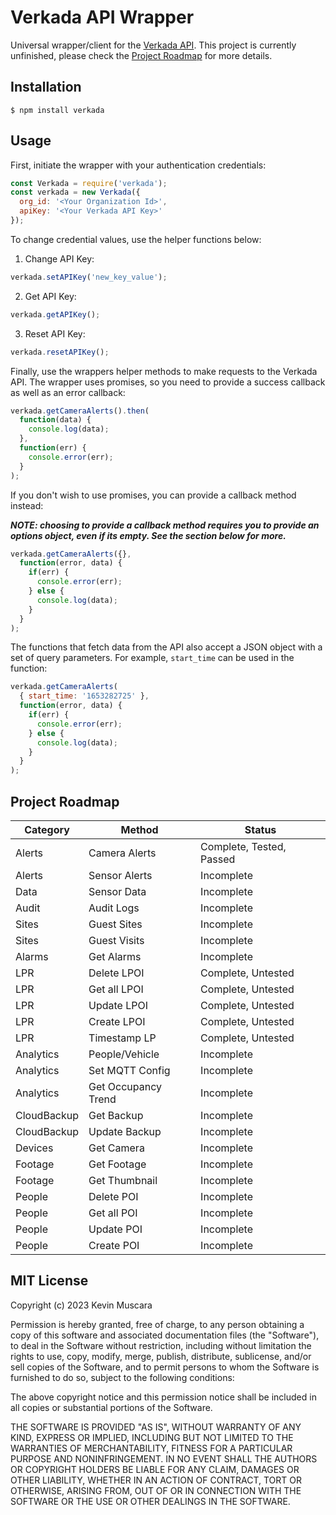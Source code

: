 # Verkada API Wrapper
Universal wrapper/client for the [Verkada API](https://apidocs.verkada.com). This project is currently unfinished, please check the [Project Roadmap](#project-roadmap) for more details.

## Installation
```shell
$ npm install verkada
```

## Usage
First, initiate the wrapper with your authentication credentials:

```javascript
const Verkada = require('verkada');
const verkada = new Verkada({
  org_id: '<Your Organization Id>',
  apiKey: '<Your Verkada API Key>'
});
```

To change credential values, use the helper functions below:

1. Change API Key:
```javascript
verkada.setAPIKey('new_key_value');
```

2. Get API Key:
```javascript
verkada.getAPIKey();
```

3. Reset API Key:
```javascript
verkada.resetAPIKey();
```

Finally, use the wrappers helper methods to make requests to the Verkada API. The wrapper uses promises, so you need to provide a success callback as well as an error callback:
```javascript
verkada.getCameraAlerts().then(
  function(data) {
    console.log(data);
  },
  function(err) {
    console.error(err);
  }
);
```

If you don't wish to use promises, you can provide a callback method instead: 

***NOTE: choosing to provide a callback method requires you to provide an options object, even if its empty. See the section below for more.***
```javascript
verkada.getCameraAlerts({},
  function(error, data) {
    if(err) {
      console.error(err);
    } else {
      console.log(data);
    }
  }
);
```

The functions that fetch data from the API also accept a JSON object with a set of query parameters. For example, `start_time` can be used in the function:

```javascript
verkada.getCameraAlerts(
  { start_time: '1653282725' },
  function(error, data) {
    if(err) {
      console.error(err);
    } else {
      console.log(data);
    }
  }
);
```

## Project Roadmap

| Category  | Method              | Status                    |
|------------|---------------------|---------------------------|
| Alerts     | Camera Alerts       | Complete, Tested, Passed  |
| Alerts     | Sensor Alerts       | Incomplete                |
| Data       | Sensor Data         | Incomplete                |
| Audit      | Audit Logs          | Incomplete                |
| Sites      | Guest Sites         | Incomplete                |
| Sites      | Guest Visits        | Incomplete                |
| Alarms     | Get Alarms          | Incomplete                |
| LPR        | Delete LPOI         | Complete, Untested        |
| LPR        | Get all LPOI        | Complete, Untested        |
| LPR        | Update LPOI         | Complete, Untested        |
| LPR        | Create LPOI         | Complete, Untested        |
| LPR        | Timestamp LP        | Complete, Untested        |
| Analytics  | People/Vehicle      | Incomplete                |
| Analytics  | Set MQTT Config     | Incomplete                |
| Analytics  | Get Occupancy Trend | Incomplete                |
| CloudBackup| Get Backup          | Incomplete                |
| CloudBackup| Update Backup       | Incomplete                |
| Devices    | Get Camera          | Incomplete                |
| Footage    | Get Footage         | Incomplete                |
| Footage    | Get Thumbnail       | Incomplete                |
| People     | Delete POI          | Incomplete                |
| People     | Get all POI         | Incomplete                |
| People     | Update POI          | Incomplete                |
| People     | Create POI          | Incomplete                |

## MIT License

Copyright (c) 2023 Kevin Muscara

Permission is hereby granted, free of charge, to any person obtaining a copy
of this software and associated documentation files (the "Software"), to deal
in the Software without restriction, including without limitation the rights
to use, copy, modify, merge, publish, distribute, sublicense, and/or sell
copies of the Software, and to permit persons to whom the Software is
furnished to do so, subject to the following conditions:

The above copyright notice and this permission notice shall be included in all
copies or substantial portions of the Software.

THE SOFTWARE IS PROVIDED "AS IS", WITHOUT WARRANTY OF ANY KIND, EXPRESS OR
IMPLIED, INCLUDING BUT NOT LIMITED TO THE WARRANTIES OF MERCHANTABILITY,
FITNESS FOR A PARTICULAR PURPOSE AND NONINFRINGEMENT. IN NO EVENT SHALL THE
AUTHORS OR COPYRIGHT HOLDERS BE LIABLE FOR ANY CLAIM, DAMAGES OR OTHER
LIABILITY, WHETHER IN AN ACTION OF CONTRACT, TORT OR OTHERWISE, ARISING FROM,
OUT OF OR IN CONNECTION WITH THE SOFTWARE OR THE USE OR OTHER DEALINGS IN THE
SOFTWARE.

